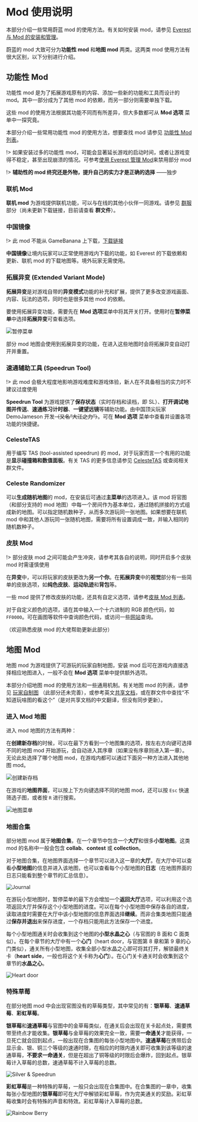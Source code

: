 # Mod 使用说明

本部分介绍一些常用蔚蓝 mod 的使用方法。有关如何安装 mod，请参见 [Everest 与 Mod 的安装和管理](zh-cn/Celeste/Mods/Everest_and_mod.md)。

蔚蓝的 mod 大致可分为**功能性 mod** 和**地图 mod** 两类。这两类 mod 使用方法有很大区别，以下分别进行介绍。

## 功能性 Mod

功能性 mod 是为了拓展游戏原有的内容、添加一些新的功能和工具而设计的 mod。其中一部分成为了其他 mod 的依赖，而另一部分则需要单独下载。

这些 mod 的使用方法根据其功能不同而有所差异，但大多数都可从 **Mod 选项** 菜单中一探究竟。

本部分介绍一些常用功能性 mod 的使用方法，想要查找 mod 请参见 [功能性 Mod 列表](zh-cn/Celeste/Mods/Functional_mod_list.md)。

!> 如果安装过多的功能性 mod，可能会显著延长游戏的启动时间，或者让游戏变得不稳定，甚至出现崩溃的情况。可参考[使用 Everest 管理 Mod](zh-cn/Celeste/Mods/Everest_and_mod.md?id=使用-everest-管理-mod)来禁用部分 mod

!> **辅助性的 mod 终究还是外物，提升自己的实力才是正确的选择** ——独步

### 联机 Mod

**联机 mod** 为游戏提供联机功能，可以与在线的其他小伙伴一同游戏。请参见 [群服](zh-cn/CelesteServer/README.md) 部分（尚未更新下载链接，目前请查看 **群文件**）。

### 中国镜像

!> 此 mod 不能从 GameBanana 上下载，[下载链接](https://celeste.weg.fan/api/v2/download/mods/ChinaMirror)

**中国镜像**让境内玩家可以正常使用游戏内下载的功能，如 Everest 的下载依赖和更新、联机 mod 的下载地图等。境外玩家无需使用。

### 拓展异变 (Extended Variant Mode)

**拓展异变**是对游戏自带的**异变模式**功能的补充和扩展，提供了更多改变游戏画面、内容、玩法的选项，同时也是很多其他 mod 的依赖。

要使用拓展异变功能，需要先在 **Mod 选项**菜单中将其开关打开。使用时在**暂停菜单**中选择**拓展异变**可查看选项。

![暂停菜单](../../../img/Mods/pause_menu.jpg)

部分 mod 地图会使用到拓展异变的功能，在进入这些地图时会将拓展异变自动打开并重置。

### 速通辅助工具 (Speedrun Tool)

!> 此 mod 会极大程度地影响游戏难度和游戏体验，新人在不具备相当的实力时不建议过度使用

**Speedrun Tool** 为游戏提供了**保存状态**（实时存档和读档，即 SL）、**打开调试地图并传送**、**速通练习计时器**、**一键望远镜**等辅助功能。由中国顶尖玩家 DemoJameson 开发~~（又名“大江之力”）~~。可在 **Mod 选项** 菜单中查看并设置各项功能的快捷键。

### CelesteTAS

用于编写 TAS (tool-assisted speedrun) 的 mod，对于玩家而言一个有用的功能是**显示碰撞箱和数值面板**。有关 TAS 的更多信息请参见 [CelesteTAS](https://github.com/EverestAPI/CelesteTAS-EverestInterop/blob/master/README.md) 或查阅相关群文件。

### Celeste Randomizer

可以**生成随机地图**的 mod，在安装后可通过**主菜单**的选项进入。该 mod 将官图（和部分支持的 mod 地图）中每一个房间作为基本单位，通过随机拼接的方式组成新的地图。可以指定随机数种子，从而多次游玩同一张地图。如果想要在联机 mod 中和其他人游玩同一张随机地图，需要将所有设置调成一致，并输入相同的随机数种子。

### 皮肤 Mod

!> 部分皮肤 mod 之间可能会产生冲突，请参考其各自的说明，同时开启多个皮肤 mod 时需谨慎使用

在**异变**中，可以将玩家的皮肤更改为**另一个你**。在**拓展异变**中的**视觉**部分有一些简单的皮肤选项，如**纯色皮肤**、**运动轨迹**和**背包**等。

一些 mod 提供了修改皮肤的功能，还具有自定义选项，请参考[皮肤 Mod 列表](zh-cn/Celeste/Mods/Functional_mod_list.md?id=皮肤-mod)。

对于自定义颜色的选项，请在其中输入一个十六进制的 RGB 颜色代码，如 `FF0000`。可在画图等软件中查询颜色代码，或访问一些[网站](http://www.wahart.com.hk/rgb.htm)查询。

（欢迎熟悉皮肤 mod 的大佬帮助更新此部分）

## 地图 Mod

地图 mod 为游戏提供了可游玩的玩家自制地图，安装 mod 后可在游戏内直接选择相应地图进入，一般不会在 **Mod 选项** 菜单中提供额外选项。

本部分介绍地图 mod 的使用方法和一些通用机制。有关地图 mod 的列表，请参见 [玩家自制图](zh-cn/Celeste/Maps/) （此部分还未完善），或参考英文[共享文档](https://docs.google.com/spreadsheets/u/0/d/1_fYM8JABpChRmwvyydB3a6C5AkiFRqYLus4NWHJbJpU/htmlview#)，或在群文件中查找“不知道玩啥图的看这个”（是对共享文档的中文翻译，但没有同步更新）。

### 进入 Mod 地图

进入 mod 地图的方法有两种：

在**创建新存档**的时候，可以在最下方看到一个地图集的选项，按左右方向键可选择不同的地图 mod 开始游玩，会自动进入其序章（如果没有序章则进入第一章）。无论此处选择了哪个地图 mod，在游戏内都可以通过下面另一种方法进入其他地图 mod。

![创建新存档](../../../img/Mods/New_game.jpg)

在游戏的**地图界面**，可以按上下方向键选择不同的地图 mod，还可以按 `Esc` 快速筛选子图，或者按 `R` 进行搜索。

![地图菜单](../../../img/Mods/Map_menu.jpg)

### 地图合集

部分地图 mod 属于**地图合集**，在一个章节中包含一个**大厅**和很多**小型地图**。这类 mod 的名称中一般会包含 **collab**、**contest** 或 **collection**。

对于地图合集，在地图界面选择一个章节可以进入这一章的**大厅**。在大厅中可以查看**小型地图**的信息并进入该地图，也可以查看每个小型地图的**日志**（在地图界面的日志只能看到整个章节的汇总信息）。

![Journal](../../../img/Mods/Journal.jpg)

在游玩小型地图时，暂停菜单的最下方会增加一个**返回大厅**选项，可以利用这个选项返回大厅并保存这个小型地图的进度。可以在每个小型地图中保存各自的进度，读取进度时需要在大厅中该小型地图的信息界面选择**继续**。而非合集类地图只能通过**保存并退出**来保存进度，一个存档只能用此方法保存一个进度。

每个小型地图通关时会收集到这个地图的**小型水晶之心**（与官图的 B 面和 C 面类似）。在每个章节的大厅中有一个**心门**（heart door，与官图第 8 章和第 9 章的心门类似），通关所有小型地图，收集全部小型水晶之心即可将其打开，解锁最终关卡（**heart side**，一般也将这个关卡称为**心门**）。在心门关卡通关时会收集到这个章节的**水晶之心**。

![Heart door](../../../img/Mods/Heart_door.png)

### 特殊草莓

在部分地图 mod 中会出现官图没有的草莓类型，其中常见的有：**银草莓**、**速通草莓**、**彩虹草莓**。

**银草莓**和**速通草莓**与官图中的金草莓类似，在通关后会出现在关卡起点处，需要携带至终点才能收集。**银草莓**与金草莓的效果完全一致，需要**一命通关**才能获得，一旦死亡就会回到起点，一般出现在合集图的每张小型地图中。**速通草莓**在携带后会显示金、银、铜三个等级的速通时限，在相应的时限内通关即可收集到该等级的速通草莓，**不要求一命通关**，但是在超出了铜等级的时限后会爆炸，回到起点。银草莓计入草莓的总数，速通草莓不计入草莓的总数。

![Silver & Speedrun](../../../img/Mods/SilverBerry_and_SpeedBerry.png)

**彩虹草莓**是一种特殊的草莓，一般只会出现在合集图中。在合集图的一章中，收集每张小型地图的**银草莓**即可在大厅中解锁彩虹草莓，作为完美通关的奖励。彩虹草莓收集时会有特殊的声音和特效。彩虹草莓计入草莓的总数。

![Rainbow Berry](../../../img/Mods/RainbowBerry.jpg)
